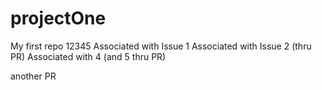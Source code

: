 projectOne
==========

My first repo 12345
Associated with Issue 1
Associated with Issue 2 (thru PR)
Associated with 4 (and 5 thru PR)


another PR
